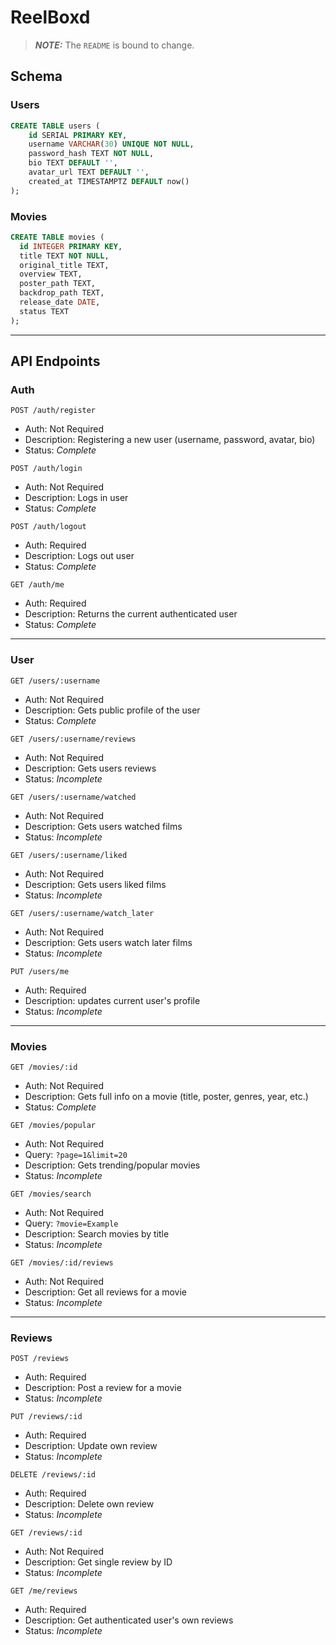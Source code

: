 # ReelBoxd

> **_NOTE:_** The `README` is bound to change.

## Schema

### Users

```sql
CREATE TABLE users (
    id SERIAL PRIMARY KEY,
    username VARCHAR(30) UNIQUE NOT NULL,
    password_hash TEXT NOT NULL,
    bio TEXT DEFAULT '',
    avatar_url TEXT DEFAULT '',
    created_at TIMESTAMPTZ DEFAULT now()
);
```

### Movies

```sql
CREATE TABLE movies (
  id INTEGER PRIMARY KEY,
  title TEXT NOT NULL,
  original_title TEXT,
  overview TEXT,
  poster_path TEXT,
  backdrop_path TEXT,
  release_date DATE,
  status TEXT
);
```

---

## API Endpoints

### Auth

`POST /auth/register`

- Auth: Not Required
- Description: Registering a new user (username, password, avatar, bio)
- Status: _Complete_

`POST /auth/login`

- Auth: Not Required
- Description: Logs in user
- Status: _Complete_

`POST /auth/logout`

- Auth: Required
- Description: Logs out user
- Status: _Complete_

`GET /auth/me`

- Auth: Required
- Description: Returns the current authenticated user
- Status: _Complete_

---

### User

`GET /users/:username`

- Auth: Not Required
- Description: Gets public profile of the user
- Status: _Complete_

`GET /users/:username/reviews`

- Auth: Not Required
- Description: Gets users reviews
- Status: _Incomplete_

`GET /users/:username/watched`

- Auth: Not Required
- Description: Gets users watched films
- Status: _Incomplete_

`GET /users/:username/liked`

- Auth: Not Required
- Description: Gets users liked films
- Status: _Incomplete_

`GET /users/:username/watch_later`

- Auth: Not Required
- Description: Gets users watch later films
- Status: _Incomplete_

`PUT /users/me`

- Auth: Required
- Description: updates current user's profile
- Status: _Incomplete_

---

### Movies

`GET /movies/:id`

- Auth: Not Required
- Description: Gets full info on a movie (title, poster, genres, year, etc.)
- Status: _Complete_

`GET /movies/popular`

- Auth: Not Required
- Query: `?page=1&limit=20`
- Description: Gets trending/popular movies
- Status: _Incomplete_

`GET /movies/search`

- Auth: Not Required
- Query: `?movie=Example`
- Description: Search movies by title
- Status: _Incomplete_

`GET /movies/:id/reviews`

- Auth: Not Required
- Description: Get all reviews for a movie
- Status: _Incomplete_

---

### Reviews

`POST /reviews`

- Auth: Required
- Description: Post a review for a movie
- Status: _Incomplete_

`PUT /reviews/:id`

- Auth: Required
- Description: Update own review
- Status: _Incomplete_

`DELETE /reviews/:id`

- Auth: Required
- Description: Delete own review
- Status: _Incomplete_

`GET /reviews/:id`

- Auth: Not Required
- Description: Get single review by ID
- Status: _Incomplete_

`GET /me/reviews`

- Auth: Required
- Description: Get authenticated user's own reviews
- Status: _Incomplete_
